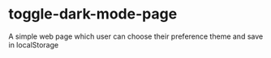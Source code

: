 # toggle-dark-mode-page
A simple web page which user can choose their preference theme and save in localStorage
